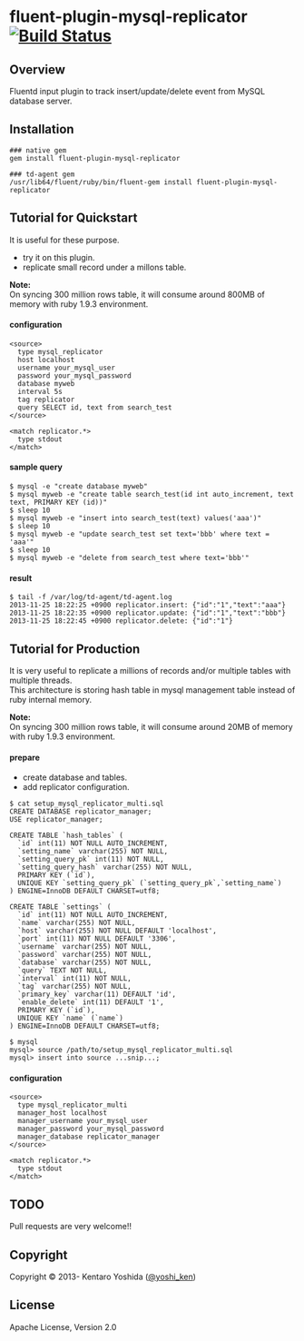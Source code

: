 # fluent-plugin-mysql-replicator [![Build Status](https://travis-ci.org/y-ken/fluent-plugin-mysql-replicator.png?branch=master)](https://travis-ci.org/y-ken/fluent-plugin-mysql-replicator)

## Overview

Fluentd input plugin to track insert/update/delete event from MySQL database server.

## Installation

`````
### native gem
gem install fluent-plugin-mysql-replicator

### td-agent gem
/usr/lib64/fluent/ruby/bin/fluent-gem install fluent-plugin-mysql-replicator
`````

## Tutorial for Quickstart

It is useful for these purpose.

* try it on this plugin.
* replicate small record under a millons table.

**Note:**  
On syncing 300 million rows table, it will consume around 800MB of memory with ruby 1.9.3 environment.

#### configuration

`````
<source>
  type mysql_replicator
  host localhost
  username your_mysql_user
  password your_mysql_password
  database myweb
  interval 5s
  tag replicator
  query SELECT id, text from search_test
</source>

<match replicator.*>
  type stdout
</match>
`````

#### sample query

`````
$ mysql -e "create database myweb"
$ mysql myweb -e "create table search_test(id int auto_increment, text text, PRIMARY KEY (id))"
$ sleep 10
$ mysql myweb -e "insert into search_test(text) values('aaa')"
$ sleep 10
$ mysql myweb -e "update search_test set text='bbb' where text = 'aaa'"
$ sleep 10
$ mysql myweb -e "delete from search_test where text='bbb'"
`````

#### result

`````
$ tail -f /var/log/td-agent/td-agent.log
2013-11-25 18:22:25 +0900 replicator.insert: {"id":"1","text":"aaa"}
2013-11-25 18:22:35 +0900 replicator.update: {"id":"1","text":"bbb"}
2013-11-25 18:22:45 +0900 replicator.delete: {"id":"1"}
`````

## Tutorial for Production

It is very useful to replicate a millions of records and/or multiple tables with multiple threads.  
This architecture is storing hash table in mysql management table instead of ruby internal memory.  

**Note:**  
On syncing 300 million rows table, it will consume around 20MB of memory with ruby 1.9.3 environment.

#### prepare

* create database and tables.
* add replicator configuration.

```
$ cat setup_mysql_replicator_multi.sql
CREATE DATABASE replicator_manager;
USE replicator_manager;

CREATE TABLE `hash_tables` (
  `id` int(11) NOT NULL AUTO_INCREMENT,
  `setting_name` varchar(255) NOT NULL,
  `setting_query_pk` int(11) NOT NULL,
  `setting_query_hash` varchar(255) NOT NULL,
  PRIMARY KEY (`id`),
  UNIQUE KEY `setting_query_pk` (`setting_query_pk`,`setting_name`)
) ENGINE=InnoDB DEFAULT CHARSET=utf8;

CREATE TABLE `settings` (
  `id` int(11) NOT NULL AUTO_INCREMENT,
  `name` varchar(255) NOT NULL,
  `host` varchar(255) NOT NULL DEFAULT 'localhost',
  `port` int(11) NOT NULL DEFAULT '3306',
  `username` varchar(255) NOT NULL,
  `password` varchar(255) NOT NULL,
  `database` varchar(255) NOT NULL,
  `query` TEXT NOT NULL,
  `interval` int(11) NOT NULL,
  `tag` varchar(255) NOT NULL,
  `primary_key` varchar(11) DEFAULT 'id',
  `enable_delete` int(11) DEFAULT '1',
  PRIMARY KEY (`id`),
  UNIQUE KEY `name` (`name`)
) ENGINE=InnoDB DEFAULT CHARSET=utf8;
```

```
$ mysql
mysql> source /path/to/setup_mysql_replicator_multi.sql
mysql> insert into source ...snip...;
```

#### configuration

`````
<source>
  type mysql_replicator_multi
  manager_host localhost
  manager_username your_mysql_user
  manager_password your_mysql_password
  manager_database replicator_manager
</source>

<match replicator.*>
  type stdout
</match>
`````

## TODO

Pull requests are very welcome!!

## Copyright

Copyright © 2013- Kentaro Yoshida ([@yoshi_ken](https://twitter.com/yoshi_ken))

## License

Apache License, Version 2.0
